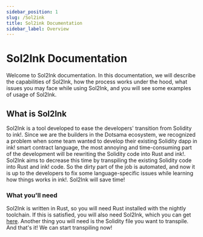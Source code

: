 ```yaml
---
sidebar_position: 1
slug: /Sol2ink
title: Sol2ink Documentation
sidebar_label: Overview
---
```


# Sol2Ink Documentation

Welcome to Sol2Ink documentation. In this documentation, we will describe the capabilities of Sol2Ink, how the process works under the hood,
what issues you may face while using Sol2Ink, and you will see some examples of usage of Sol2Ink.

## What is Sol2Ink

Sol2Ink is a tool developed to ease the developers' transition from Solidity to ink!. Since we are the builders in the Dotsama ecosystem, we recognized a problem when some team wanted to develop their existing Solidity dapp in ink! smart contract language, the most annoying and time-consuming part of the development will be rewriting the Solidity code into Rust and ink!. Sol2Ink aims to decrease this time by transpiling the existing Solidity code into Rust and ink! code. So the dirty part of the job is automated, and now it is up to the developers to fix some language-specific issues while learning how things works in ink!. Sol2Ink will save time!

### What you'll need

Sol2Ink is written in Rust, so you will need Rust installed with the nightly toolchain. If this is satisfied, you will also need Sol2Ink, which you can get [here](https://github.com/Supercolony-net/sol2ink/releases/tag/v1.0.0). Another thing you will need is the Solidity file you want to transpile. And that's it! We can start transpiling now!
